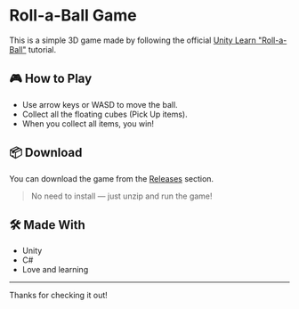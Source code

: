 # Roll-a-Ball Game

This is a simple 3D game made by following the official [Unity Learn "Roll-a-Ball"](https://learn.unity.com/project/roll-a-ball) tutorial.

## 🎮 How to Play

- Use arrow keys or WASD to move the ball.
- Collect all the floating cubes (Pick Up items).
- When you collect all items, you win!

## 📦 Download

You can download the game from the [Releases](https://github.com/tomgly/Roll-a-Ball/releases) section.

> No need to install — just unzip and run the game!

## 🛠 Made With

- Unity
- C#
- Love and learning

---

Thanks for checking it out!
